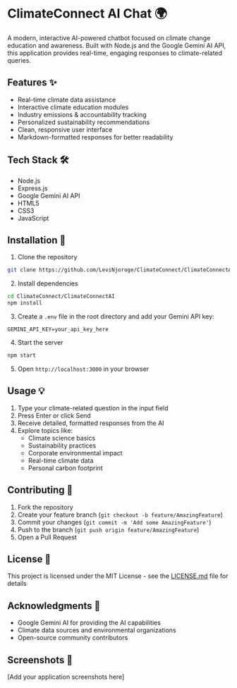 # ClimateConnect AI Chat 🌍

A modern, interactive AI-powered chatbot focused on climate change education and awareness. Built with Node.js and the Google Gemini AI API, this application provides real-time, engaging responses to climate-related queries.

## Features ✨

- Real-time climate data assistance
- Interactive climate education modules
- Industry emissions & accountability tracking
- Personalized sustainability recommendations
- Clean, responsive user interface
- Markdown-formatted responses for better readability

## Tech Stack 🛠

- Node.js
- Express.js
- Google Gemini AI API
- HTML5
- CSS3
- JavaScript

## Installation 🚀

1. Clone the repository
```bash
git clone https://github.com/LeviNjoroge/ClimateConnect/ClimateConnectAI
```

2. Install dependencies
```bash
cd ClimateConnect/ClimateConnectAI
npm install
```

3. Create a `.env` file in the root directory and add your Gemini API key:
```
GEMINI_API_KEY=your_api_key_here
```

4. Start the server
```bash
npm start
```

5. Open `http://localhost:3000` in your browser

## Usage 💡

1. Type your climate-related question in the input field
2. Press Enter or click Send
3. Receive detailed, formatted responses from the AI
4. Explore topics like:
   - Climate science basics
   - Sustainability practices
   - Corporate environmental impact
   - Real-time climate data
   - Personal carbon footprint

## Contributing 🤝

1. Fork the repository
2. Create your feature branch (`git checkout -b feature/AmazingFeature`)
3. Commit your changes (`git commit -m 'Add some AmazingFeature'`)
4. Push to the branch (`git push origin feature/AmazingFeature`)
5. Open a Pull Request

## License 📝

This project is licensed under the MIT License - see the [LICENSE.md](LICENSE.md) file for details

## Acknowledgments 🙏

- Google Gemini AI for providing the AI capabilities
- Climate data sources and environmental organizations
- Open-source community contributors

## Screenshots 📸

[Add your application screenshots here]
